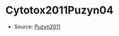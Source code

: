 <a name="material" />

# Cytotox2011Puzyn04
<script type="application/ld+json">
  {
    "@context": "https://schema.org/",
    "@type": "ChemicalSubstance",
    "http://purl.org/dc/terms/conformsTo":
      {
        "@type": "CreativeWork",
        "@id": "https://bioschemas.org/profiles/ChemicalSubstance/0.4-RELEASE/"
      },
    "@id": "https://egonw.github.io/nanowiki/nanowiki5.html#material",
    "name": "Cytotox2011Puzyn04",
    "sameAs": "http://127.0.0.1/mediawiki/index.php/Special:URIResolver/Cytotox2011Puzyn04"
  }
</script>


* Source: [Puzyn2011](Puzyn2011.md)
